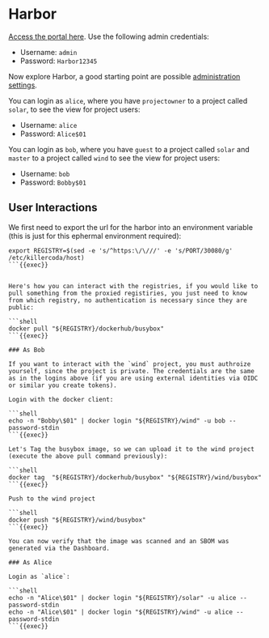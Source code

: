 # Harbor

[Access the portal here]({{TRAFFIC_HOST1_30080}}). Use the following admin credentials:

- Username: `admin`
- Password: `Harbor12345`

Now explore Harbor, a good starting point are possible [administration settings](https://goharbor.io/docs/1.10/administration/).

You can login as `alice`, where you have `projectowner` to a project called `solar`, to see the view for project users:

- Username: `alice`
- Password: `Alice$01`

You can login as `bob`, where you have `guest` to a project called `solar` and `master` to a project called `wind` to see the view for project users:

- Username: `bob`
- Password: `Bobby$01`

## User Interactions

We first need to export the url for the harbor into an environment variable (this is just for this ephermal environment required):

```shell
export REGISTRY=$(sed -e 's/^https:\/\///' -e 's/PORT/30080/g' /etc/killercoda/host)
```{{exec}}


Here's how you can interact with the registries, if you would like to pull something from the proxied registiries, you just need to know from which registry, no authentication is necessary since they are public:

```shell
docker pull "${REGISTRY}/dockerhub/busybox"
```{{exec}}

### As Bob

If you want to interact with the `wind` project, you must authroize yourself, since the project is private. The credentials are the same as in the logins above (if you are using external identities via OIDC or similar you create tokens).

Login with the docker client:

```shell
echo -n "Bobby\$01" | docker login "${REGISTRY}/wind" -u bob --password-stdin
```{{exec}}

Let's Tag the busybox image, so we can upload it to the wind project (execute the above pull command previously):

```shell
docker tag  "${REGISTRY}/dockerhub/busybox" "${REGISTRY}/wind/busybox"
```{{exec}}

Push to the wind project

```shell
docker push "${REGISTRY}/wind/busybox"
```{{exec}}

You can now verify that the image was scanned and an SBOM was generated via the Dashboard.

### As Alice

Login as `alice`:

```shell
echo -n "Alice\$01" | docker login "${REGISTRY}/solar" -u alice --password-stdin
echo -n "Alice\$01" | docker login "${REGISTRY}/wind" -u alice --password-stdin
```{{exec}}

